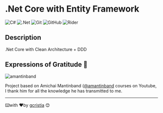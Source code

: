 # .Net Core with Entity Framework

![C#](https://img.shields.io/badge/c%23-%23239120.svg?style=for-the-badge&logo=c-sharp&logoColor=white)
![.Net](https://img.shields.io/badge/.NET-5C2D91?style=for-the-badge&logo=.net&logoColor=white)
![Git](https://img.shields.io/badge/git-%23F05033.svg?style=for-the-badge&logo=git&logoColor=white)
![GitHub](https://img.shields.io/badge/github-%23121011.svg?style=for-the-badge&logo=github&logoColor=white)
![Rider](https://img.shields.io/badge/Rider-000000.svg?style=for-the-badge&logo=Rider&logoColor=white&color=black&labelColor=crimson)

## Description
.Net Core with Clean Architecture + DDD

## Expressions of Gratitude 🎁

![amantinband](https://img.shields.io/badge/YouTube-FF0000?style=for-the-badge&logo=youtube&logoColor=white)

Project based on Amichai Mantinband ([@amantinband](https://github.com/amantinband) courses on Youtube, I thank him for all the knowledge he has transmitted to me.

---
⌨️with ❤️by [gcristia](https://github.com/gcristia) 😊
